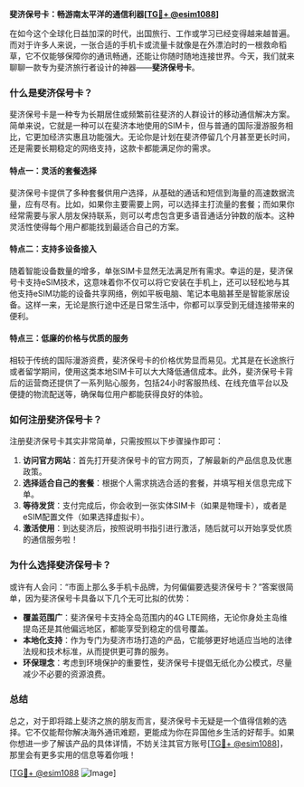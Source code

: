 **斐济保号卡：畅游南太平洋的通信利器[[TG💪+ @esim1088](https://t.me/s/esim1088)]**

在如今这个全球化日益加深的时代，出国旅行、工作或学习已经变得越来越普遍。而对于许多人来说，一张合适的手机卡或流量卡就像是在外漂泊时的一根救命稻草，它不仅能够保障你的通讯畅通，还能让你随时随地连接世界。今天，我们就来聊聊一款专为斐济旅行者设计的神器——**斐济保号卡**。

### **什么是斐济保号卡？**

斐济保号卡是一种专为长期居住或频繁前往斐济的人群设计的移动通信解决方案。简单来说，它就是一种可以在斐济本地使用的SIM卡，但与普通的国际漫游服务相比，它更加经济实惠且功能强大。无论你是计划在斐济停留几个月甚至更长时间，还是需要长期稳定的网络支持，这款卡都能满足你的需求。

#### **特点一：灵活的套餐选择**
斐济保号卡提供了多种套餐供用户选择，从基础的通话和短信到海量的高速数据流量，应有尽有。比如，如果你主要需要上网，可以选择主打流量的套餐；而如果你经常需要与家人朋友保持联系，则可以考虑包含更多语音通话分钟数的版本。这种灵活性使得每个用户都能找到最适合自己的方案。

#### **特点二：支持多设备接入**
随着智能设备数量的增多，单张SIM卡显然无法满足所有需求。幸运的是，斐济保号卡支持eSIM技术，这意味着你不仅可以将它安装在手机上，还可以轻松地与其他支持eSIM功能的设备共享网络，例如平板电脑、笔记本电脑甚至是智能家居设备。这样一来，无论是旅行途中还是日常生活中，你都可以享受到无缝连接带来的便利。

#### **特点三：低廉的价格与优质的服务**
相较于传统的国际漫游资费，斐济保号卡的价格优势显而易见。尤其是在长途旅行或者留学期间，使用这类本地SIM卡可以大大降低通信成本。此外，斐济保号卡背后的运营商还提供了一系列贴心服务，包括24小时客服热线、在线充值平台以及便捷的物流配送等，确保每位用户都能获得良好的体验。

### **如何注册斐济保号卡？**

注册斐济保号卡其实非常简单，只需按照以下步骤操作即可：

1. **访问官方网站**：首先打开斐济保号卡的官方网页，了解最新的产品信息及优惠政策。
2. **选择适合自己的套餐**：根据个人需求挑选合适的套餐，并填写相关信息完成下单。
3. **等待发货**：支付完成后，你会收到一张实体SIM卡（如果是物理卡），或者是eSIM配置文件（如果选择虚拟卡）。
4. **激活使用**：到达斐济后，按照说明书指引进行激活，随后就可以开始享受优质的通信服务啦！

### **为什么选择斐济保号卡？**

或许有人会问：“市面上那么多手机卡品牌，为何偏偏要选斐济保号卡？”答案很简单，因为斐济保号卡具备以下几个无可比拟的优势：

- **覆盖范围广**：斐济保号卡支持全岛范围内的4G LTE网络，无论你身处主岛维提岛还是其他偏远地区，都能享受到稳定的信号覆盖。
- **本地化支持**：作为专门为斐济市场打造的产品，它能够更好地适应当地的法律法规和技术标准，从而提供更可靠的服务。
- **环保理念**：考虑到环境保护的重要性，斐济保号卡提倡无纸化办公模式，尽量减少不必要的资源浪费。

### **总结**

总之，对于即将踏上斐济之旅的朋友而言，斐济保号卡无疑是一个值得信赖的选择。它不仅能帮你解决海外通讯难题，更能成为你在异国他乡生活的好帮手。如果你想进一步了解该产品的具体详情，不妨关注其官方账号[[TG💪+ @esim1088](https://t.me/s/esim1088)]，那里会有更多实用的信息等着你哦！

[[TG💪+ @esim1088](https://t.me/s/esim1088) ![Image](https://i.postimg.cc/4NQfJmqS/Snipaste-2025-05-13-00-14-12.png)]